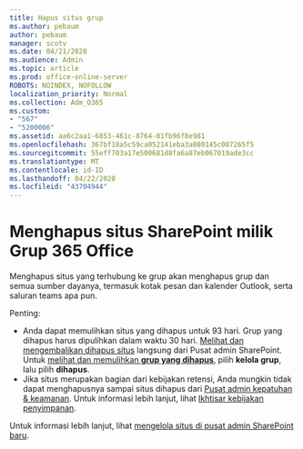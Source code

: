 ```yaml
---
title: Hapus situs grup
ms.author: pebaum
author: pebaum
manager: scotv
ms.date: 04/21/2020
ms.audience: Admin
ms.topic: article
ms.prod: office-online-server
ROBOTS: NOINDEX, NOFOLLOW
localization_priority: Normal
ms.collection: Adm_O365
ms.custom:
- "567"
- "5200006"
ms.assetid: aa6c2aa1-6853-461c-8764-01fb96f8e981
ms.openlocfilehash: 367bf18a5c59ca052141eba3a080145c007265f5
ms.sourcegitcommit: 55eff703a17e500681d8fa6a87eb067019ade3cc
ms.translationtype: MT
ms.contentlocale: id-ID
ms.lasthandoff: 04/22/2020
ms.locfileid: "43704944"
---
```

# <a name="delete-a-sharepoint-site-that-belongs-to-an-office-365-group"></a>Menghapus situs SharePoint milik Grup 365 Office

Menghapus situs yang terhubung ke grup akan menghapus grup dan semua sumber dayanya, termasuk kotak pesan dan kalender Outlook, serta saluran teams apa pun.
  
Penting:

- Anda dapat memulihkan situs yang dihapus untuk 93 hari. Grup yang dihapus harus dipulihkan dalam waktu 30 hari. [Melihat dan mengembalikan dihapus situs](https://admin.microsoft.com/sharepoint?page=recyclebin&modern=true) langsung dari Pusat admin SharePoint. Untuk [melihat dan memulihkan **grup yang dihapus**](https://outlook.office.com/people/group/deleted), pilih **kelola grup**, lalu pilih **dihapus**.
- Jika situs merupakan bagian dari kebijakan retensi, Anda mungkin tidak dapat menghapusnya sampai situs dihapus dari [Pusat admin kepatuhan & keamanan](https://protection.office.com/?rfr=AdminCenter#/retention). Untuk informasi lebih lanjut, lihat [Ikhtisar kebijakan penyimpanan](https://docs.microsoft.com/office365/securitycompliance/retention-policies#content-in-onedrive-accounts-and-sharepoint-sites).
  
Untuk informasi lebih lanjut, lihat [mengelola situs di pusat admin SharePoint baru](https://docs.microsoft.com/sharepoint/manage-sites-in-new-admin-center).
